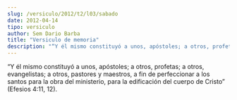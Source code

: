 ```yaml
---
slug: /versiculo/2012/t2/l03/sabado
date: 2012-04-14
tipo: versiculo
author: Sem Dario Barba
title: "Versiculo de memoria"
description: "“Y él mismo constituyó a unos, apóstoles; a otros, profetas; a otros,  evangelistas; a otros, pastores y maestros, a fin de perfeccionar a los santos  para la obra del ministerio, para la edificación del cuerpo de Cristo” (Efesios  4:11, 12)."
---
```


“Y él mismo constituyó a unos, apóstoles; a otros, profetas; a otros, evangelistas; a otros, pastores y maestros, a fin de perfeccionar a los santos para la obra del ministerio, para la edificación del cuerpo de Cristo” (Efesios 4:11, 12).
